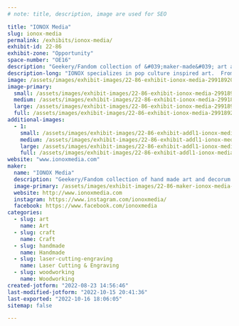 ```yaml
---
# note: title, description, image are used for SEO

title: "IONOX Media"
slug: ionox-media
permalink: /exhibits/ionox-media/
exhibit-id: 22-86
exhibit-zone: "Opportunity"
space-number: "OE16"
description: "Geekery/Fandom collection of &#039;maker-made&#039; art and decorum."
description-long: "IONOX specializes in pop culture inspired art.  From sci-fi to fantasy, and even your favorite video games, we create beautiful forms of art that are sure to spark nostalgia.  We use a range of medium, from layered wood to resin,  leather to canvas, and we are always expanding and trying new things.  We love traveling all over the nation to appear at comic conventions, art festivals, and gallery showings.  Maker-Faire Orlando, is one of our home shows, and a staple for us to attend every year.  If you&#039;ve got a design you&#039;ve always dreamt of having in hand or on your wall, let us make your dream a reality."
image: /assets/images/exhibit-images/22-86-exhibit-ionox-media-299189204-582318406875763-8888364146213403508-n-large.jpg
image-primary: 
  small: /assets/images/exhibit-images/22-86-exhibit-ionox-media-299189204-582318406875763-8888364146213403508-n-small.jpg
  medium: /assets/images/exhibit-images/22-86-exhibit-ionox-media-299189204-582318406875763-8888364146213403508-n-medium.jpg
  large: /assets/images/exhibit-images/22-86-exhibit-ionox-media-299189204-582318406875763-8888364146213403508-n-large.jpg
  full: /assets/images/exhibit-images/22-86-exhibit-ionox-media-299189204-582318406875763-8888364146213403508-n-full.jpg
additional-images: 
  - 1:
    small: /assets/images/exhibit-images/22-86-exhibit-addl1-ionox-media-278790665-507694694338135-2722323029836496088-n-small.jpg
    medium: /assets/images/exhibit-images/22-86-exhibit-addl1-ionox-media-278790665-507694694338135-2722323029836496088-n-medium.jpg
    large: /assets/images/exhibit-images/22-86-exhibit-addl1-ionox-media-278790665-507694694338135-2722323029836496088-n-large.jpg
    full: /assets/images/exhibit-images/22-86-exhibit-addl1-ionox-media-278790665-507694694338135-2722323029836496088-n-full.jpg
website: "www.ionoxmedia.com"
maker: 
  name: "IONOX Media"
  description: "Geekery/Fandom collection of hand made art and decorum. Using medium such as layered wood, acrylic, resin, and fabrics."
  image-primary: /assets/images/exhibit-images/22-86-maker-ionox-media-ionox-icon-medium.jpg
  website: http://www.ionoxmedia.com
  instagram: https://www.instagram.com/ionoxmedia/
  facebook: https://www.facebook.com/ionoxmedia
categories: 
  - slug: art
    name: Art
  - slug: craft
    name: Craft
  - slug: handmade
    name: Handmade
  - slug: laser-cutting-engraving
    name: Laser Cutting & Engraving
  - slug: woodworking
    name: Woodworking
created-jotform: "2022-08-23 14:56:46"
last-modified-jotform: "2022-10-15 20:41:36"
last-exported: "2022-10-16 18:06:05"
sitemap: false

---
```

